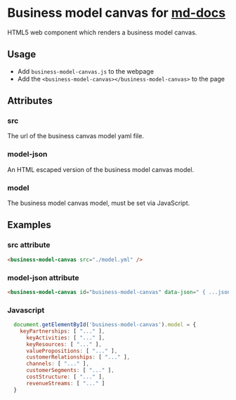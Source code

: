 # Business model canvas for [md-docs](https://github.com/biz-dev-ops/md-docs-cli)

HTML5 web component which renders a business model canvas.

## Usage

- Add `business-model-canvas.js` to the webpage
- Add the `<business-model-canvas></business-model-canvas>` to the page

## Attributes

### src

The url of the business canvas model yaml file.

### model-json

An HTML escaped version of the business model canvas model.

### model

The business model canvas model, must be set via JavaScript.

## Examples

### src attribute

```html
<business-model-canvas src="./model.yml" />
```

### model-json attribute

```html
<business-model-canvas id="business-model-canvas" data-json=" { ...json }"></business-model-canvas>
```

### Javascript

```javascript
  document.getElementById('business-model-canvas').model = {
    keyPartnerships: [ "..." ],
      keyActivities: [ "..." ],
      keyResources: [ "..." ],
      valuePropositions: [ "..." ],
      customerRelationships: [ "..." ],
      channels: [ "..." ],
      customerSegments: [ "..." ],
      costStructure: [ "..." ],
      revenueStreams: [ "..." ]
  }
```
